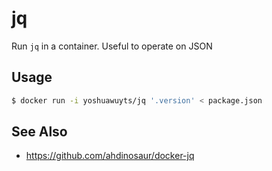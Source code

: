 # jq
Run `jq` in a container. Useful to operate on JSON

## Usage
```sh
$ docker run -i yoshuawuyts/jq '.version' < package.json
```

## See Also
- https://github.com/ahdinosaur/docker-jq

